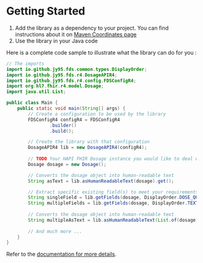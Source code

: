 # Getting Started

1. Add the library as a dependency to your project. You can find instructions about it on [Maven Coordinates page](./dependency-info.html)
2. Use the library in your Java code

Here is a complete code sample to illustrate what the library can do for you :

```java
// The imports
import io.github.jy95.fds.common.types.DisplayOrder;
import io.github.jy95.fds.r4.DosageAPIR4;
import io.github.jy95.fds.r4.config.FDSConfigR4;
import org.hl7.fhir.r4.model.Dosage;
import java.util.List;

public class Main {
    public static void main(String[] args) {
        // Create a configuration to be used by the library
        FDSConfigR4 configR4 = FDSConfigR4
                .builder()
                .build();

        // Create the library with that configuration
        DosageAPIR4 lib = new DosageAPIR4(configR4);
        
        // TODO Your HAPI FHIR Dosage instance you would like to deal with ;)
        Dosage dosage = new Dosage();

        // Converts the dosage object into human-readable text
        String asText = lib.asHumanReadableText(dosage).get();

        // Extract specific existing field(s) to meet your requirements
        String singleField = lib.getFields(dosage, DisplayOrder.DOSE_QUANTITY).get();
        String multipleFields = lib.getFields(dosage, DisplayOrder.TEXT, DisplayOrder.PATIENT_INSTRUCTION).get();
        
        // Converts the dosage object into human-readable text
        String multipleAsText = lib.asHumanReadableText(List.of(dosage));
        
        // And much more ...
    }
}
```

Refer to the [documentation for more details](/apidocs).